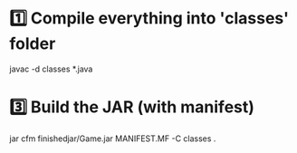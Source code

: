 # 1️⃣ Compile everything into 'classes' folder
javac -d classes *.java

# 3️⃣ Build the JAR (with manifest)
jar cfm finishedjar/Game.jar MANIFEST.MF -C classes .
